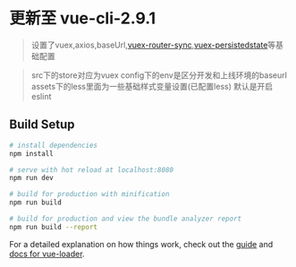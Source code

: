 # 更新至 vue-cli-2.9.1

> 设置了vuex,axios,baseUrl,[vuex-router-sync](https://github.com/vuejs/vuex-router-sync),[vuex-persistedstate](https://github.com/robinvdvleuten/vuex-persistedstate)等基础配置

> src下的store对应为vuex
> config下的env是区分开发和上线环境的baseurl
> assets下的less里面为一些基础样式变量设置(已配置less)
> 默认是开启eslint

## Build Setup

``` bash
# install dependencies
npm install

# serve with hot reload at localhost:8080
npm run dev

# build for production with minification
npm run build

# build for production and view the bundle analyzer report
npm run build --report
```

For a detailed explanation on how things work, check out the [guide](http://vuejs-templates.github.io/webpack/) and [docs for vue-loader](http://vuejs.github.io/vue-loader).
